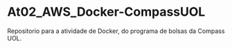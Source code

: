 # At02_AWS_Docker-CompassUOL
Repositorio para a atividade de Docker, do programa de bolsas da Compass UOL.

